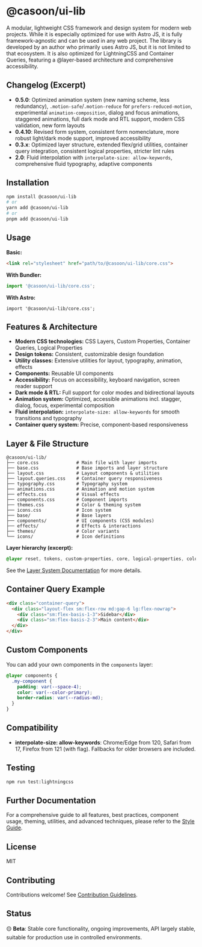 # @casoon/ui-lib

A modular, lightweight CSS framework and design system for modern web projects. While it is especially optimized for use with Astro JS, it is fully framework-agnostic and can be used in any web project. The library is developed by an author who primarily uses Astro JS, but it is not limited to that ecosystem. It is also optimized for LightningCSS and Container Queries, featuring a @layer-based architecture and comprehensive accessibility.

## Changelog (Excerpt)

- **0.5.0**: Optimized animation system (new naming scheme, less redundancy), `.motion-safe`/`.motion-reduce` for `prefers-reduced-motion`, experimental `animation-composition`, dialog and focus animations, staggered animations, full dark mode and RTL support, modern CSS validation, new form layouts
- **0.4.10**: Revised form system, consistent form nomenclature, more robust light/dark mode support, improved accessibility
- **0.3.x**: Optimized layer structure, extended flex/grid utilities, container query integration, consistent logical properties, stricter lint rules
- **2.0**: Fluid interpolation with `interpolate-size: allow-keywords`, comprehensive fluid typography, adaptive components

## Installation

```bash
npm install @casoon/ui-lib
# or
yarn add @casoon/ui-lib
# or
pnpm add @casoon/ui-lib
```

## Usage

**Basic:**
```html
<link rel="stylesheet" href="path/to/@casoon/ui-lib/core.css">
```
**With Bundler:**
```js
import '@casoon/ui-lib/core.css';
```
**With Astro:**
```astro
import '@casoon/ui-lib/core.css';
```

## Features & Architecture

- **Modern CSS technologies:** CSS Layers, Custom Properties, Container Queries, Logical Properties
- **Design tokens:** Consistent, customizable design foundation
- **Utility classes:** Extensive utilities for layout, typography, animation, effects
- **Components:** Reusable UI components
- **Accessibility:** Focus on accessibility, keyboard navigation, screen reader support
- **Dark mode & RTL:** Full support for color modes and bidirectional layouts
- **Animation system:** Optimized, accessible animations incl. stagger, dialog, focus, experimental composition
- **Fluid interpolation:** `interpolate-size: allow-keywords` for smooth transitions and typography
- **Container query system:** Precise, component-based responsiveness

## Layer & File Structure

```
@casoon/ui-lib/
├── core.css              # Main file with layer imports
├── base.css              # Base imports and layer structure
├── layout.css            # Layout components & utilities
├── layout.queries.css    # Container query responsiveness
├── typography.css        # Typography system
├── animations.css        # Animation and motion system
├── effects.css           # Visual effects
├── components.css        # Component imports
├── themes.css            # Color & theming system
├── icons.css             # Icon system
├── base/                 # Base layers
├── components/           # UI components (CSS modules)
├── effects/              # Effects & interactions
├── themes/               # Color variants
└── icons/                # Icon definitions
```

**Layer hierarchy (excerpt):**
```css
@layer reset, tokens, custom-properties, core, logical-properties, colors, color-mix, layout, layout-queries, typography, utilities, smooth-scroll, accessibility, icons, components, animations, effects, themes;
```
See the [Layer System Documentation](LAYER-SYSTEM.md) for more details.

## Container Query Example

```html
<div class="container-query">
  <div class="layout-flex sm:flex-row md:gap-6 lg:flex-nowrap">
    <div class="sm:flex-basis-1-3">Sidebar</div>
    <div class="sm:flex-basis-2-3">Main content</div>
  </div>
</div>
```

## Custom Components

You can add your own components in the `components` layer:
```css
@layer components {
  .my-component {
    padding: var(--space-4);
    color: var(--color-primary);
    border-radius: var(--radius-md);
  }
}
```

## Compatibility

- **interpolate-size: allow-keywords**: Chrome/Edge from 120, Safari from 17, Firefox from 121 (with flag). Fallbacks for older browsers are included.

## Testing

```bash
npm run test:lightningcss
```

## Further Documentation

For a comprehensive guide to all features, best practices, component usage, theming, utilities, and advanced techniques, please refer to the [Style Guide](STYLE-GUIDE.md).

## License
MIT

## Contributing
Contributions welcome! See [Contribution Guidelines](CONTRIBUTING.md).

## Status
🟡 **Beta**: Stable core functionality, ongoing improvements, API largely stable, suitable for production use in controlled environments.